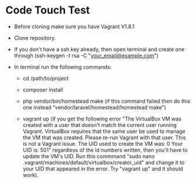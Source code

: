 # Code Touch Test

* Before cloning make sure you have Vagrant V1.8.1

* Clone repository.

* If you don't have a ssh key already, then open terminal and create one through (ssh-keygen -t rsa -C "your_email@example.com")

* In terminal run the following commands:
	
	- cd /path/to/project

	- composer install
	
	- php vendor/bin/homestead make (if this command failed then do this one instead "vendor/laravel/homestead/homestead make")
	
	- vagrant up (if you get the following error "The VirtualBox VM was created with a user that doesn't match the current user running Vagrant. VirtualBox requires that the same user be used to manage the VM that was created. Please re-run Vagrant with that user. This is not a Vagrant issue.
	The UID used to create the VM was: 0 Your UID is: 501" regardless of the id numbers written, then you'll have to update the VM's UID. Run this commmand "sudo nano .vagrant/machines/default/virtualbox/creator_uid" and change it to your UID that appeared in the error. Try "vagrant up" and it should work).